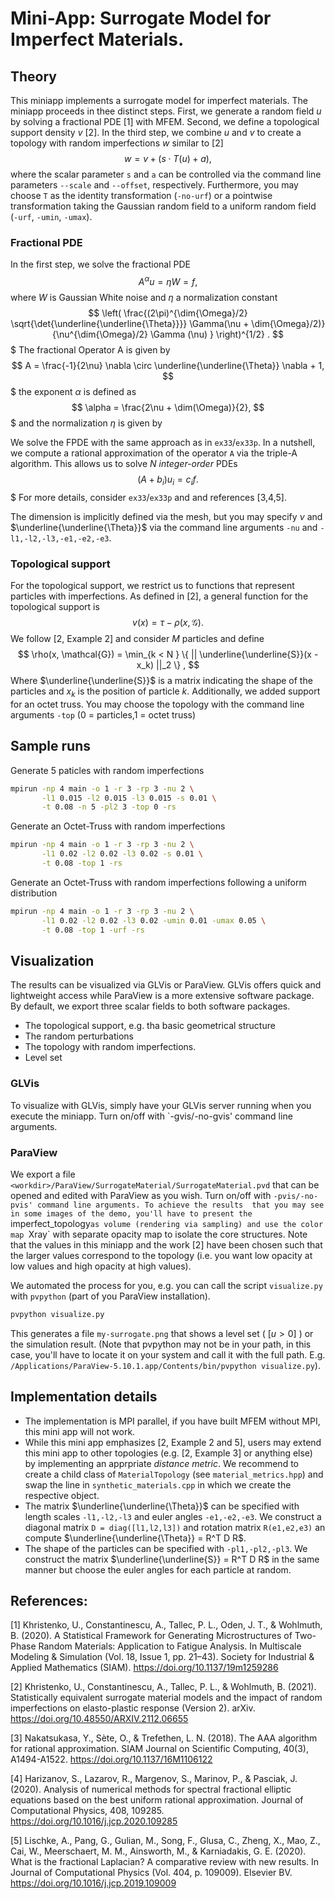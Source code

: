 # Mini-App: Surrogate Model for Imperfect Materials.


## Theory

This miniapp implements a surrogate model for imperfect materials. 
The miniapp proceeds in thee distinct steps. First, we generate a random
field $u$ by solving a fractional PDE [1] with MFEM. Second, we define a 
topological support density $v$ [2]. In the third step, we combine $u$ and $v$
to create a topology with random imperfections $w$ similar to [2]
$$ w = v +  (s \cdot T(u) + a) ,$$
where the scalar parameter `s` and `a` can be controlled via the command line 
parameters `--scale` and `--offset`, respectively. Furthermore, you may choose 
`T` as the identity transformation (`-no-urf`) or a pointwise transformation 
taking the Gaussian random field to a uniform random field (`-urf`, `-umin`, 
`-umax`).

### Fractional PDE

In the first step, we solve the fractional PDE 
$$
A^\alpha u = \eta W = f ,
$$
where $W$ is Gaussian White noise and $\eta$ a normalization constant
$$ 
\left( 
\frac{(2\pi)^{\dim{\Omega}/2} 
      \sqrt{\det{\underline{\underline{\Theta}}}}  
      \Gamma(\nu + \dim{\Omega}/2)}
     {\nu^{\dim{\Omega}/2} 
      \Gamma (\nu) } 
\right)^{1/2} .
$$$
The fractional Operator A is given by
$$
A = \frac{-1}{2\nu} \nabla \circ \underline{\underline{\Theta}} \nabla + 1,
$$$
the exponent $\alpha$ is defined as 
$$
\alpha = \frac{2\nu + \dim(\Omega)}{2},
$$$
and the normalization $\eta$ is given by

We solve the FPDE with the same approach as in `ex33`/`ex33p`. In a nutshell, we
compute a rational approximation of the operator `A` via the triple-A algorithm.
This allows us to solve $N$ *integer-order* PDEs
$$
(A + b_i) u_i = c_i f.
$$$
For more details, consider `ex33`/`ex33p` and and references [3,4,5].

The dimension is implicitly defined via the mesh, but you may specify 
$\nu$ and $\underline{\underline{\Theta}}$ via the command line arguments 
`-nu` and `-l1,-l2,-l3,-e1,-e2,-e3`.

### Topological support

For the topological support, we restrict us to functions that represent 
particles with imperfections. As defined in [2], a general function for the 
topological support is 
$$
v (x) = \tau - \rho(x,\mathcal{G}) .
$$
We follow [2, Example 2] and consider $M$ particles and define 
$$
\rho(x, \mathcal{G}) 
   = \min_{k < N } 
   \{ || \underline{\underline{S}}(x - x_k) ||_2 \} ,
$$
Where $\underline{\underline{S}}$ is a matrix indicating the shape of the
particles and $x_k$ is the position of particle $k$. Additionally, we added 
support for an octet truss. You may choose the topology with the command line 
arguments `-top` (0 = particles,1 = octet truss)

## Sample runs

Generate 5 paticles with random imperfections
```bash
mpirun -np 4 main -o 1 -r 3 -rp 3 -nu 2 \
       -l1 0.015 -l2 0.015 -l3 0.015 -s 0.01 \
       -t 0.08 -n 5 -pl2 3 -top 0 -rs
```

Generate an Octet-Truss with random imperfections
```bash
mpirun -np 4 main -o 1 -r 3 -rp 3 -nu 2 \
       -l1 0.02 -l2 0.02 -l3 0.02 -s 0.01 \
       -t 0.08 -top 1 -rs
```

Generate an Octet-Truss with random imperfections following a uniform 
distribution
```bash
mpirun -np 4 main -o 1 -r 3 -rp 3 -nu 2 \
       -l1 0.02 -l2 0.02 -l3 0.02 -umin 0.01 -umax 0.05 \
       -t 0.08 -top 1 -urf -rs
```

## Visualization

The results can be visualized via GLVis or ParaView. GLVis offers quick and 
lightweight access while ParaView is a more extensive software package. 
By default, we export three scalar fields to both software packages.
* The topological support, e.g. tha basic geometrical structure
* The random perturbations
* The topology with random imperfections.
* Level set 

### GLVis

To visualize with GLVis, simply have your GLVis server running when you execute
the miniapp. Turn on/off with `-gvis/-no-gvis' command line arguments.

### ParaView

We export a file `<workdir>/ParaView/SurrogateMaterial/SurrogateMaterial.pvd` 
that can be opened and edited with ParaView as you wish. 
Turn on/off with `-pvis/-no-pvis' command line arguments. To achieve the results 
that you may see in some images of the demo, you'll have to present the 
`imperfect_topology` as volume (rendering via sampling) and use the color map 
`Xray` with separate opacity map to isolate the core structures. Note that the 
values in this miniapp and the work [2] have been chosen such that the larger 
values correspond to the topology (i.e. you want low opacity at low values and 
high opacity at high values).

We automated the process for you, e.g. you can call the script `visualize.py` 
with `pvpython` (part of you ParaView installation). 
```bash
pvpython visualize.py
```
This generates a file `my-surrogate.png` that shows a level set 
( $[ u > 0 ]$ ) or the simulation result. (Note that pvpython may not be in your
path, in this case, you'll have to locate it on your system and call it with the
full path. 
E.g. `/Applications/ParaView-5.10.1.app/Contents/bin/pvpython visualize.py`).
## Implementation details

* The implementation is MPI parallel, if you have built MFEM without MPI, this 
  mini app will not work.
* While this mini app emphasizes [2, Example 2 and 5], users may extend this 
  mini app to other topologies (e.g. [2, Example 3] or anything else) by 
  implementing an apprpriate *distance metric*. We recommend to create a child 
  class of `MaterialTopology` (see `material_metrics.hpp`) and swap the line in 
  `synthetic_materials.cpp` in which we create the respective object.
* The matrix $\underline{\underline{\Theta}}$ can be specified with length 
  scales `-l1,-l2,-l3` and euler angles `-e1,-e2,-e3`. We construct a diagonal 
  matrix `D = diag([l1,l2,l3])` and rotation matrix `R(e1,e2,e3)` an compute 
  $\underline{\underline{\Theta}} = R^T D R$.
* The shape of the particles can be specified with `-pl1,-pl2,-pl3`. We 
  construct the matrix $\underline{\underline{S}} = R^T D R$ in the same manner
  but choose the euler angles for each particle at random.


## References:
[1] Khristenko, U., Constantinescu, A., Tallec, P. L., Oden, J. T., & 
    Wohlmuth, B. (2020). A Statistical Framework for Generating 
    Microstructures of Two-Phase Random Materials: Application to Fatigue 
    Analysis. In Multiscale Modeling &amp; Simulation (Vol. 18, Issue 1, 
    pp. 21–43). Society for Industrial & Applied Mathematics (SIAM). 
    https://doi.org/10.1137/19m1259286

[2] Khristenko, U., Constantinescu, A., Tallec, P. L., & Wohlmuth, B. (2021). 
    Statistically equivalent surrogate material models and the impact of 
    random imperfections on elasto-plastic response (Version 2). arXiv. 
    https://doi.org/10.48550/ARXIV.2112.06655

[3] Nakatsukasa, Y., Sète, O., & Trefethen, L. N. (2018). The AAA algorithm
    for rational approximation. SIAM Journal on Scientific Computing, 40(3),
    A1494-A1522.
    https://doi.org/10.1137/16M1106122

[4] Harizanov, S., Lazarov, R., Margenov, S., Marinov, P., & Pasciak, J.
    (2020). Analysis of numerical methods for spectral fractional elliptic
    equations based on the best uniform rational approximation. Journal of
    Computational Physics, 408, 109285.
    https://doi.org/10.1016/j.jcp.2020.109285

[5] Lischke, A., Pang, G., Gulian, M., Song, F., Glusa, C., Zheng, X., Mao, Z., 
    Cai, W., Meerschaert, M. M., Ainsworth, M., & Karniadakis, G. E. (2020). 
    What is the fractional Laplacian? A comparative review with new results. 
    In Journal of Computational Physics (Vol. 404, p. 109009). Elsevier BV. 
    https://doi.org/10.1016/j.jcp.2019.109009

